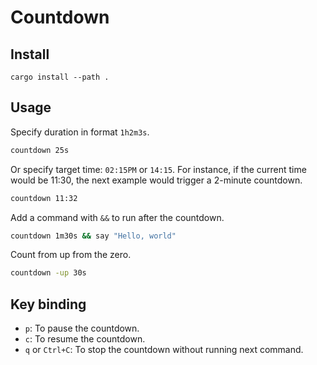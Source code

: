 # Countdown


## Install
```
cargo install --path .
```

## Usage

Specify duration in format `1h2m3s`.

``` bash
countdown 25s
```

Or specify target time: `02:15PM` or `14:15`. For instance, if the current time 
would be 11:30, the next example would trigger a 2-minute countdown. 

```bash
countdown 11:32
```

Add a command with `&&` to run after the countdown.

```bash
countdown 1m30s && say "Hello, world"
```

Count from up from the zero.

```bash
countdown -up 30s
```


## Key binding

- `p`: To pause the countdown.
- `c`: To resume the countdown.
- `q` or `Ctrl+C`: To stop the countdown without running next command.
